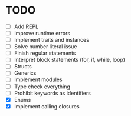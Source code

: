 # TODO

- [ ] Add REPL
- [ ] Improve runtime errors
- [ ] Implement traits and instances
- [ ] Solve number literal issue
- [ ] Finish regular statements
- [ ] Interpret block statements (for, if, while, loop)
- [ ] Structs
- [ ] Generics
- [ ] Implement modules
- [ ] Type check everything
- [ ] Prohibit keywords as identifiers
- [x] Enums
- [x] Implement calling closures
